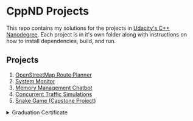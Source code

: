 # CppND Projects

This repo contains my solutions for the projects in [Udacity's C++ Nanodegree](https://www.udacity.com/course/c-plus-plus-nanodegree--nd213). Each project is in it's own folder along with instructions on how to install dependencies, build, and run.


## Projects
1. [OpenStreetMap Route Planner](/1.%20OpenStreetMap%20Route%20Planner/)
2. [System Monitor](/2.%20System%20Monitor/)
3. [Memory Management Chatbot](/3.%20Memory%20Management%20Chatbot/)
4. [Concurrent Traffic Simulations](/4.%20Concurrent%20Traffic%20Simulation/)
5. [Snake Game (Capstone Project)](/5.%20Capstone%20(Snake%20Game)/)


<details><summary>Graduation Certificate</summary>

[![Certificate](https://s3-us-west-2.amazonaws.com/udacity-printer/production/certificates/b22175ab-b1cd-4a02-9933-b46d1d2b38a3.svg)](https://graduation.udacity.com/confirm/C7TK5GPJ)

Certificate Link: https://graduation.udacity.com/confirm/C7TK5GPJ

</details>